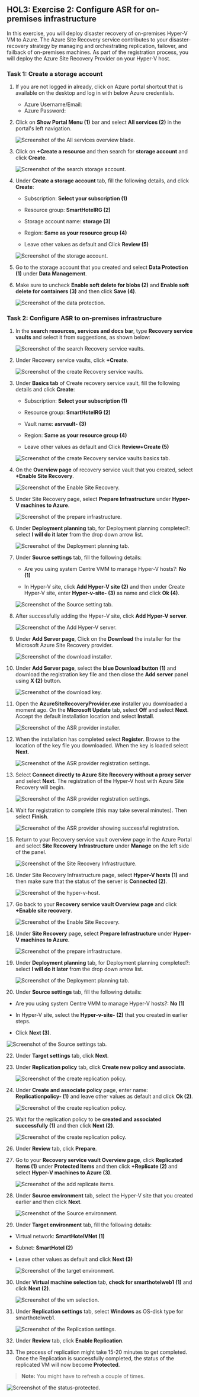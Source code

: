 ## HOL3: Exercise 2: Configure ASR for on-premises infrastructure

In this exercise, you will deploy disaster recovery of on-premises Hyper-V VM to Azure. The Azure Site Recovery service contributes to your disaster-recovery strategy by managing and orchestrating replication, failover, and failback of on-premises machines. As part of the registration process, you will deploy the Azure Site Recovery Provider on your Hyper-V host.

### Task 1: Create a storage account

1. If you are not logged in already, click on Azure portal shortcut that is available on the desktop and log in with below Azure credentials.
    * Azure Username/Email: <inject key="AzureAdUserEmail"></inject> 
    * Azure Password: <inject key="AzureAdUserPassword"></inject>

1. Click on **Show Portal Menu (1)** bar and select **All services (2)** in the portal's left navigation.
 
    ![Screenshot of the All services overview blade.](Images/Allservices.png)
    
1. Click on **+Create a resource** and then search for **storage account** and click **Create**.   
    
    ![Screenshot of the search storage account.](Images/upd-create-storage-1.png "search storage account")
    
1. Under **Create a storage account** tab, fill the following details, and click **Create**:
     
   - Subscription: **Select your subscription (1)**
    
   - Resource group: **SmartHotelRG (2)**
   
   - Storage account name: **storage<inject key="DeploymentID" enableCopy="false" /> (3)**
  
   - Region: **Same as your resource group (4)**
   
   - Leave other values as default and Click **Review (5)**    
    
    ![Screenshot of the storage account.](Images/storage.png "create storage account")
     
1.  Go to the storage account that you created and select **Data Protection (1)** under **Data Management**.

1.  Make sure to uncheck **Enable soft delete for blobs (2)** and **Enable soft delete for containers (3)** and then click **Save (4)**.  

    ![Screenshot of the data protection.](Images/dataprotection.png "data protection")


### Task 2: Configure ASR to on-premises infrastructure

1. In the **search resources, services and docs bar**, type **Recovery service vaults** and select it from suggestions, as shown below:
   
    ![Screenshot of the search Recovery service vaults.](Images/upd-search-asr.png "Recovery service vaults")
    
1. Under Recovery service vaults, click **+Create**.  

    ![Screenshot of the create Recovery service vaults.](Images/create-asr1.png "create Recovery service vaults")
    
1. Under **Basics tab** of Create recovery service vault, fill the following details and click **Create**: 

   - Subscription: **Select your subscription (1)**
    
   - Resource group: **SmartHotelRG (2)**
   
   - Vault name: **asrvault-<inject key="DeploymentID" enableCopy="false" /> (3)**
  
   - Region: **Same as your resource group (4)**
   
   - Leave other values as default and Click **Review+Create (5)**  
  
    ![Screenshot of the create Recovery service vaults basics tab.](Images/create-asr2.png "create Recovery service vaults basics")
    
1. On the **Overview page** of recovery service vault that you created, select **+Enable Site Recovery**.

    ![Screenshot of the Enable Site Recovery.](Images/siterecovery.png "Enable Site Recovery")   
    
1. Under Site Recovery page, select **Prepare Infrastructure** under **Hyper-V machines to Azure**.
    
    ![Screenshot of the prepare infrastructure.](Images/prepare-infra-1.png "prepare infrastructure")  

1. Under **Deployment planning** tab, for Deployment planning completed?: select **I will do it later** from the drop down arrow list.
  
    ![Screenshot of the Deployment planning tab.](Images/prepare-infra-2.png "Deployment planning tab")  
    
1. Under **Source settings** tab, fill the following details:   
   
   - Are you using system Centre VMM to manage Hyper-V hosts?: **No (1)**
   
   - In Hyper-V site, click **Add Hyper-V site (2)** and then under Create Hyper-V site, enter **Hyper-v-site-<inject key="DeploymentID" enableCopy="false" /> (3)** as name and click **Ok (4)**.

    ![Screenshot of the Source setting tab.](Images/prepare-infra-3.png "Source setting tab")  
 
1. After successfully adding the Hyper–V site, click **Add Hyper-V server**. 

    ![Screenshot of the Add Hyper-V server.](Images/prepare-infra-4.png "Add Hyper-V server")  
   
1. Under **Add Server page**, Click on the **Download** the installer for the Microsoft Azure Site Recovery provider.  
    
    ![Screenshot of the download installer.](Images/prepare-infra-5.png "download installer")
 
1. Under **Add Server page**, select the **blue Download button (1)** and download the registration key file and then close the **Add server** panel using **X (2)** button.

    ![Screenshot of the download key.](Images/prepare-infra-6.png "download key")
    
1. Open the **AzureSiteRecoveryProvider.exe** installer you downloaded a moment ago. On the **Microsoft Update** tab, select **Off** and select **Next**. Accept the default installation location and select **Install**.

    ![Screenshot of the ASR provider installer.](Images/asr-provider-installer.png "Azure Site Recovery Provider Setup") 
   
1. When the installation has completed select **Register**. Browse to the location of the key file you downloaded. When the key is loaded select **Next**.

    ![Screenshot of the ASR provider registration settings.](Images/upd-asr-registration.png "Key file registration")
   
1. Select **Connect directly to Azure Site Recovery without a proxy server** and select **Next**. The registration of the Hyper-V host with Azure Site Recovery will begin.

    ![Screenshot of the ASR provider registration settings.](Images/upd-e3-t2-s8.png)
   
1. Wait for registration to complete (this may take several minutes). Then select **Finish**.

    ![Screenshot of the ASR provider showing successful registration.](Images/upd-asr-registered.png "Registration complete")

16. Return to your Recovery service vault overview page in the Azure Portal and select **Site Recovery Infrastructure** under **Manage** on the left side of the panel.

    ![Screenshot of the Site Recovery Infrastructure.](Images/prepare-infra-7.png)

17. Under Site Recovery Infrastructure page, select **Hyper-V hosts (1)** and then make sure that the status of the server is **Connected (2)**.

    ![Screenshot of the hyper-v-host.](Images/hyperv-host.png "hyper-v-host")
   
18. Go back to your **Recovery service vault Overview page** and click **+Enable site recovery**.  

    ![Screenshot of the Enable Site Recovery.](Images/siterecovery.png "Enable Site Recovery") 
  
19. Under **Site Recovery** page, select **Prepare Infrastructure** under **Hyper-V machines to Azure**.
    
    ![Screenshot of the prepare infrastructure.](Images/prepare-infra-1.png "prepare infrastructure")  

20. Under **Deployment planning** tab, for Deployment planning completed?: select **I will do it later** from the drop down arrow list.
  
    ![Screenshot of the Deployment planning tab.](Images/prepare-infra-2.png "Deployment planning tab")  
    
21. Under **Source settings** tab, fill the following details:   
   
   - Are you using system Centre VMM to manage Hyper-V hosts?: **No (1)**
   
   - In Hyper-V site, select the **Hyper-v-site-<inject key="DeploymentID" enableCopy="false" /> (2)** that you created in earlier steps.

   - Click **Next (3)**.

   ![Screenshot of the Source settings tab.](Images/ss2.png "Source settings tab")
   
22. Under **Target settings** tab, click **Next**.  
   
23. Under **Replication policy** tab, click **Create new policy and associate**.

    ![Screenshot of the create replication policy.](Images/replicatepolicy.png "create replication policy")  
   
24. Under **Create and associate policy** page, enter name: **Replicationpolicy-<inject key="DeploymentID" enableCopy="false" /> (1)** and leave other values as default and click **Ok (2)**.
   
    ![Screenshot of the create replication policy.](Images/replicatepolicy-2.png "create replication policy") 
    
25. Wait for the replication policy to be **created and associated successfully (1)** and then click **Next (2)**.    

    ![Screenshot of the create replication policy.](Images/replicatepolicy-3.png "create replication policy") 
    
26. Under **Review** tab, click **Prepare**.    

27. Go to your **Recovery service vault Overview page**, click **Replicated Items (1)** under **Protected Items** and then click **+Replicate (2)** and select **Hyper-V machines to Azure (3)**.

     ![Screenshot of the add replicate items.](Images/replicate-items.png "add replicate items") 
   
28. Under **Source environment** tab, select the Hyper-V site that you created earlier and then click **Next**.
 
     ![Screenshot of the Source environment.](Images/src-env.png "Source environment") 
   
29. Under **Target environment** tab, fill the following details:
   
   - Virtual network: **SmartHotelVNet (1)**

   - Subnet: **SmartHotel (2)**
   
   - Leave other values as default and click **Next (3)**
   
     ![Screenshot of the target environment.](Images/target-env.png "Source environment")    
    
30. Under **Virtual machine selection** tab, **check for smarthotelweb1 (1)** and click **Next (2)**.

     ![Screenshot of the vm selection.](Images/vm-selection.png "vm selection")

31. Under **Replication settings** tab, select **Windows** as OS-disk type for smarthotelweb1.

     ![Screenshot of the Replication settings.](Images/replicate-settings.png "Replication settings")
   
32. Under **Review** tab, click **Enable Replication**.

33. The process of replication might take 15-20 minutes to get completed. Once the Replication is successfully completed, the status of the replicated VM will now become **Protected**.

   > **Note:** You might have to refresh a couple of times.

   ![Screenshot of the status-protected.](Images/replicate-status.png "status-protected")
   
